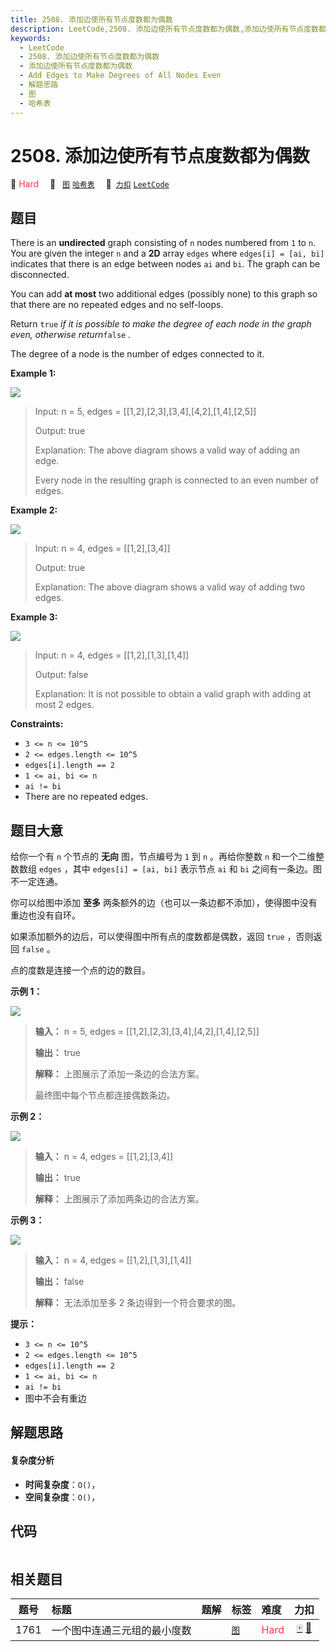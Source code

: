 ```yaml
---
title: 2508. 添加边使所有节点度数都为偶数
description: LeetCode,2508. 添加边使所有节点度数都为偶数,添加边使所有节点度数都为偶数,Add Edges to Make Degrees of All Nodes Even,解题思路,图,哈希表
keywords:
  - LeetCode
  - 2508. 添加边使所有节点度数都为偶数
  - 添加边使所有节点度数都为偶数
  - Add Edges to Make Degrees of All Nodes Even
  - 解题思路
  - 图
  - 哈希表
---
```


# 2508. 添加边使所有节点度数都为偶数

🔴 <font color=#ff334b>Hard</font>&emsp; 🔖&ensp; [`图`](/tag/graph.md) [`哈希表`](/tag/hash-table.md)&emsp; 🔗&ensp;[`力扣`](https://leetcode.cn/problems/add-edges-to-make-degrees-of-all-nodes-even) [`LeetCode`](https://leetcode.com/problems/add-edges-to-make-degrees-of-all-nodes-even)

## 题目

There is an **undirected** graph consisting of `n` nodes numbered from `1` to
`n`. You are given the integer `n` and a **2D** array `edges` where `edges[i]
= [ai, bi]` indicates that there is an edge between nodes `ai` and `bi`. The
graph can be disconnected.

You can add **at most** two additional edges (possibly none) to this graph so
that there are no repeated edges and no self-loops.

Return `true` _if it is possible to make the degree of each node in the graph
even, otherwise return_`false` _._

The degree of a node is the number of edges connected to it.



**Example 1:**

![](https://assets.leetcode.com/uploads/2022/10/26/agraphdrawio.png)

> Input: n = 5, edges = [[1,2],[2,3],[3,4],[4,2],[1,4],[2,5]]
> 
> Output: true
> 
> Explanation: The above diagram shows a valid way of adding an edge.
> 
> Every node in the resulting graph is connected to an even number of edges.

**Example 2:**

![](https://assets.leetcode.com/uploads/2022/10/26/aagraphdrawio.png)

> Input: n = 4, edges = [[1,2],[3,4]]
> 
> Output: true
> 
> Explanation: The above diagram shows a valid way of adding two edges.

**Example 3:**

![](https://assets.leetcode.com/uploads/2022/10/26/aaagraphdrawio.png)

> Input: n = 4, edges = [[1,2],[1,3],[1,4]]
> 
> Output: false
> 
> Explanation: It is not possible to obtain a valid graph with adding at most 2 edges.



**Constraints:**

  * `3 <= n <= 10^5`
  * `2 <= edges.length <= 10^5`
  * `edges[i].length == 2`
  * `1 <= ai, bi <= n`
  * `ai != bi`
  * There are no repeated edges.


## 题目大意

给你一个有 `n` 个节点的 **无向**  图，节点编号为 `1` 到 `n` 。再给你整数 `n` 和一个二维整数数组 `edges` ，其中
`edges[i] = [ai, bi]` 表示节点 `ai` 和 `bi` 之间有一条边。图不一定连通。

你可以给图中添加 **至多**  两条额外的边（也可以一条边都不添加），使得图中没有重边也没有自环。

如果添加额外的边后，可以使得图中所有点的度数都是偶数，返回 `true` ，否则返回 `false` 。

点的度数是连接一个点的边的数目。



**示例 1：**

![](https://assets.leetcode.com/uploads/2022/10/26/agraphdrawio.png)

> 
> 
> 
> 
> 
> **输入：** n = 5, edges = [[1,2],[2,3],[3,4],[4,2],[1,4],[2,5]]
> 
> **输出：** true
> 
> **解释：** 上图展示了添加一条边的合法方案。
> 
> 最终图中每个节点都连接偶数条边。
> 
> 

**示例 2：**

![](https://assets.leetcode.com/uploads/2022/10/26/aagraphdrawio.png)

> 
> 
> 
> 
> 
> **输入：** n = 4, edges = [[1,2],[3,4]]
> 
> **输出：** true
> 
> **解释：** 上图展示了添加两条边的合法方案。

**示例 3：**

![](https://assets.leetcode.com/uploads/2022/10/26/aaagraphdrawio.png)

> 
> 
> 
> 
> 
> **输入：** n = 4, edges = [[1,2],[1,3],[1,4]]
> 
> **输出：** false
> 
> **解释：** 无法添加至多 2 条边得到一个符合要求的图。



**提示：**

  * `3 <= n <= 10^5`
  * `2 <= edges.length <= 10^5`
  * `edges[i].length == 2`
  * `1 <= ai, bi <= n`
  * `ai != bi`
  * 图中不会有重边


## 解题思路

#### 复杂度分析

- **时间复杂度**：`O()`，
- **空间复杂度**：`O()`，

## 代码

```javascript

```

## 相关题目

<!-- prettier-ignore -->
| 题号 | 标题 | 题解 | 标签 | 难度 | 力扣 |
| :------: | :------ | :------: | :------ | :------ | :------: |
| 1761 | 一个图中连通三元组的最小度数 |  |  [`图`](/tag/graph.md) | <font color=#ff334b>Hard</font> | [🀄️](https://leetcode.cn/problems/minimum-degree-of-a-connected-trio-in-a-graph) [🔗](https://leetcode.com/problems/minimum-degree-of-a-connected-trio-in-a-graph) |